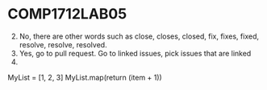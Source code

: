 # COMP1712LAB05
2) No, there are other words such as close, closes, closed, fix, fixes, fixed, resolve, resolve, resolved.
3) Yes, go to pull request. Go to linked issues, pick issues that are linked
4) 
MyList = [1, 2, 3]
MyList.map(return (item + 1))
